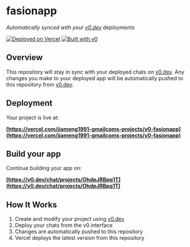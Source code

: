 # fasionapp

*Automatically synced with your [v0.dev](https://v0.dev) deployments*

[![Deployed on Vercel](https://img.shields.io/badge/Deployed%20on-Vercel-black?style=for-the-badge&logo=vercel)](https://vercel.com/jiameng1991-gmailcoms-projects/v0-fasionapp)
[![Built with v0](https://img.shields.io/badge/Built%20with-v0.dev-black?style=for-the-badge)](https://v0.dev/chat/projects/OhdpJRBpq1T)

## Overview

This repository will stay in sync with your deployed chats on [v0.dev](https://v0.dev).
Any changes you make to your deployed app will be automatically pushed to this repository from [v0.dev](https://v0.dev).

## Deployment

Your project is live at:

**[https://vercel.com/jiameng1991-gmailcoms-projects/v0-fasionapp](https://vercel.com/jiameng1991-gmailcoms-projects/v0-fasionapp)**

## Build your app

Continue building your app on:

**[https://v0.dev/chat/projects/OhdpJRBpq1T](https://v0.dev/chat/projects/OhdpJRBpq1T)**

## How It Works

1. Create and modify your project using [v0.dev](https://v0.dev)
2. Deploy your chats from the v0 interface
3. Changes are automatically pushed to this repository
4. Vercel deploys the latest version from this repository